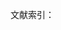 文献索引：

[^1]: 英伽登.《艺术与审美的价值》.《西方二十世纪文论选》. 第三卷，中国社会科学出版社. 1989年版. 第3页
[^2]: 伊瑟尔. 审美过程研究[J]. 北京: 中国人民大学出版社, 1988.第248页、266页、290页

[^3]: 韦勒克. 《文学理论》. 三联出版社. 1984年. 第19页

[^4]: 阿恩海姆. 《艺术与视知觉》. 中国社会科学出版社. 1984.  第九章《张力》第568页、698页